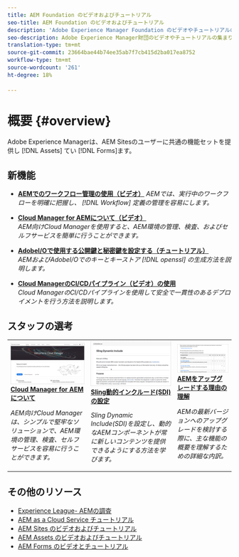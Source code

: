 ```yaml
---
title: AEM Foundation のビデオおよびチュートリアル
seo-title: AEM Foundation のビデオおよびチュートリアル
description: 'Adobe Experience Manager Foundation のビデオやチュートリアルのコレクションです。 '
seo-description: Adobe Experience Manager財団のビデオやチュートリアルの集まり
translation-type: tm+mt
source-git-commit: 23664bae44b74ee35ab7f7cb415d2ba017ea8752
workflow-type: tm+mt
source-wordcount: '261'
ht-degree: 18%

---
```



# 概要 {#overview}

Adobe Experience Managerは、AEM Sitesのユーザーに共通の機能セットを提供し [!DNL Assets] てい [!DNL Forms]ます。

## 新機能

* **[AEMでのワークフロー管理の使用（ビデオ）](./workflow/use-workflow-management.md)**
   *AEMでは、実行中のワークフローを明確に把握し、 [!DNL Workflow] 定義の管理を容易にします。*

* **[Cloud Manager for AEMについて（ビデオ）](./cloud-manager/understand-cloud-manager-for-aem.md)**\
   *AEM向けCloud Managerを使用すると、AEM環境の管理、検査、およびセルフサービスを簡単に行うことができます。*

* **[AdobeI/Oで使用する公開鍵と秘密鍵を設定する（チュートリアル）](./authentication/set-up-public-private-keys-for-use-with-aem-and-adobe-io.md)**\
   *AEMおよびAdobeI/Oでのキーとキーストア [!DNL openssl] の生成方法を説明します。*

* **[Cloud ManagerのCI/CDパイプライン（ビデオ）の使用](./cloud-manager/use-the-cicd-pipeline-in-cloud-manager-for-aem.md)**\
   *Cloud ManagerのCI/CDパイプラインを使用して安全で一貫性のあるデプロイメントを行う方法を説明します。*

## スタッフの選考

<table>
<tr>
  <td>
    <a href="./cloud-manager/understand-cloud-manager-for-aem.md">
    <img alt="Cloud Manager for AEMについて" src="./cloud-manager/assets/understand-cloud-manager-for-aem/thumbnail.png" />
    </a>
    <div>
     <a href="./cloud-manager/understand-cloud-manager-for-aem.md">
    <strong>Cloud Manager for AEMについて</strong>
    </a>
    </div>
    <p>
    <em>AEM向けCloud Managerは、シンプルで堅牢なソリューションで、AEM環境の管理、検査、セルフサービスを容易に行うことができます。</em>
    <p>
  </td>
   <td>
    <a href="./development/set-up-sling-dynamic-include.md">
    <img alt="Sling動的インクルード(SDI)の設定" src="./development/assets/set-up-sling-dynamic-include/thumbnail.png" />
    </a>
     <div>
     <a href="./development/set-up-sling-dynamic-include.md">
    <strong>Sling動的インクルード(SDI)の設定</strong>
    </a>
    </div>
    <p>
    <em>Sling Dynamic Include(SDI)を設定し、動的なAEMコンポーネントが常に新しいコンテンツを提供できるようにする方法を学びます。</em>
    <p>
  </td>
  <td>
    <a href="./administration/understand-reasons-to-upgrade.md">
    <img alt="AEMをアップグレードする理由について" src="./administration/assets/understand-reasons-to-upgrade/thumbnail.png" />
    </a>
    <div>
    <a href="./administration/understand-reasons-to-upgrade.md">
    <strong>AEMをアップグレードする理由の理解</strong>
    </a>
    </div>
    <p>
    <em>AEMの最新バージョンへのアップグレードを検討する際に、主な機能の概要を理解するための詳細な内訳。</em>
    </p>
  </td>
</tr>
</table>

## その他のリソース

* [Experience League- AEMの調査](https://experienceleague.adobe.com/#recommended/solutions/experience-manager)
* [AEM as a Cloud Service チュートリアル](/help/cloud-service/overview.md)
* [AEM Sites のビデオおよびチュートリアル](/help/sites/overview.md)
* [AEM Assets のビデオおよびチュートリアル](/help/assets/overview.md)
* [AEM Forms のビデオとチュートリアル](/help/forms/overview.md)
